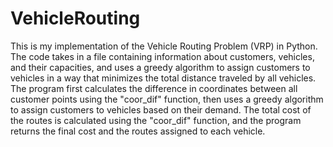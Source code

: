 # VehicleRouting
This is my implementation of the Vehicle Routing Problem (VRP) in Python. The code takes in a file containing information about customers, vehicles, and their capacities, and uses a greedy algorithm to assign customers to vehicles in a way that minimizes the total distance traveled by all vehicles. The program first calculates the difference in coordinates between all customer points using the "coor_dif" function, then uses a greedy algorithm to assign customers to vehicles based on their demand. The total cost of the routes is calculated using the "coor_dif" function, and the program returns the final cost and the routes assigned to each vehicle. 
